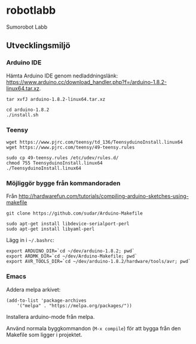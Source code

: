 # robotlabb
Sumorobot Labb


## Utvecklingsmiljö

### Arduino IDE

Hämta Arduino IDE genom nedladdningslänk: https://www.arduino.cc/download_handler.php?f=/arduino-1.8.2-linux64.tar.xz.

	tar xvfJ arduino-1.8.2-linux64.tar.xz

	cd arduino-1.8.2
	./install.sh

### Teensy

	wget https://www.pjrc.com/teensy/td_136/TeensyduinoInstall.linux64
	wget https://www.pjrc.com/teensy/49-teensy.rules

	sudo cp 49-teensy.rules /etc/udev/rules.d/
	chmod 755 TeensyduinoInstall.linux64 
	./TeensyduinoInstall.linux64

### Möjliggör bygge från kommandoraden

Från http://hardwarefun.com/tutorials/compiling-arduino-sketches-using-makefile

	git clone https://github.com/sudar/Arduino-Makefile

	sudo apt-get install libdevice-serialport-perl
	sudo apt-get install libyaml-perl

Lägg in i `~/.bashrc`:

	export ARDUINO_DIR=`cd ~/dev/arduino-1.8.2; pwd`
	export ARDMK_DIR=`cd ~/dev/Arduino-Makefile; pwd`
	export AVR_TOOLS_DIR=`cd ~/dev/arduino-1.8.2/hardware/tools/avr; pwd`


### Emacs

Addera melpa arkivet:

	(add-to-list 'package-archives
		'("melpa" . "https://melpa.org/packages/"))

Installera arduino-mode från melpa. 

Använd normala byggkommandon (`M-x compile`) för att bygga från den Makefile som ligger i projektet.

